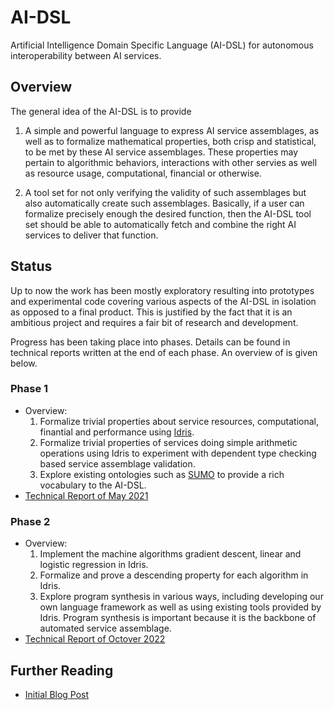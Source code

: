 # AI-DSL

Artificial Intelligence Domain Specific Language (AI-DSL) for
autonomous interoperability between AI services.

## Overview

The general idea of the AI-DSL is to provide

1. A simple and powerful language to express AI service assemblages,
   as well as to formalize mathematical properties, both crisp and
   statistical, to be met by these AI service assemblages.  These
   properties may pertain to algorithmic behaviors, interactions with
   other servies as well as resource usage, computational, financial
   or otherwise.

2. A tool set for not only verifying the validity of such assemblages
   but also automatically create such assemblages.  Basically, if a
   user can formalize precisely enough the desired function, then the
   AI-DSL tool set should be able to automatically fetch and combine
   the right AI services to deliver that function.

## Status

Up to now the work has been mostly exploratory resulting into
prototypes and experimental code covering various aspects of the
AI-DSL in isolation as opposed to a final product.  This is justified
by the fact that it is an ambitious project and requires a fair bit of
research and development.

Progress has been taking place into phases.  Details can be found in
technical reports written at the end of each phase.  An overview of is
given below.

### Phase 1

* Overview:
  1. Formalize trivial properties about service resources,
     computational, finantial and performance using
     [Idris](https://www.idris-lang.org/).
  2. Formalize trivial properties of services doing simple arithmetic
     operations using Idris to experiment with dependent type checking
     based service assemblage validation.
  3. Explore existing ontologies such as
     [SUMO](http://www.ontologyportal.org/) to provide a rich
     vocabulary to the AI-DSL.
* [Technical Report of May 2021](doc/technical-reports/2021-May/ai-dsl-techrep-2021-05_may.pdf)

### Phase 2

* Overview:
  1. Implement the machine algorithms gradient descent, linear and
     logistic regression in Idris.
  2. Formalize and prove a descending property for each algorithm in
     Idris.
  3. Explore program synthesis in various ways, including developing
     our own language framework as well as using existing tools
     provided by Idris.  Program synthesis is important because it is
     the backbone of automated service assemblage.
* [Technical Report of Octover 2022](doc/technical-reports/2022-Oct/ai-dsl-techrep-2022-oct.pdf)

## Further Reading

* [Initial Blog Post](https://blog.singularitynet.io/ai-dsl-toward-a-general-purpose-description-language-for-ai-agents-21459f691b9e)
